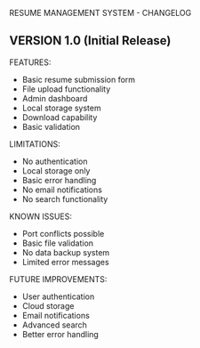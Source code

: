 RESUME MANAGEMENT SYSTEM - CHANGELOG

VERSION 1.0 (Initial Release)
----------------------------
FEATURES:
- Basic resume submission form
- File upload functionality
- Admin dashboard
- Local storage system
- Download capability
- Basic validation

LIMITATIONS:
- No authentication
- Local storage only
- Basic error handling
- No email notifications
- No search functionality

KNOWN ISSUES:
- Port conflicts possible
- Basic file validation
- No data backup system
- Limited error messages

FUTURE IMPROVEMENTS:
- User authentication
- Cloud storage
- Email notifications
- Advanced search
- Better error handling